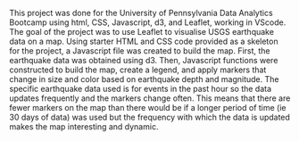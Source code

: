 This project was done for the University of Pennsylvania Data Analytics Bootcamp using html, CSS, Javascript, d3, and Leaflet, working in VScode. The goal of the project was to use Leaflet to visualise USGS earthquake data on a map. Using starter HTML and CSS code provided as a skeleton for the project, a Javascript file was created to build the map. First, the earthquake data was obtained using d3. Then, Javascript functions were constructed to build the map, create a legend, and apply markers that change in size and color based on earthquake depth and magnitude. The specific earthquake data used is for events in the past hour so the data updates frequently and the markers change often. This means that there are fewer markers on the map than there would be if a longer period of time (ie 30 days of data) was used but the frequency with which the data is updated makes the map interesting and dynamic.
